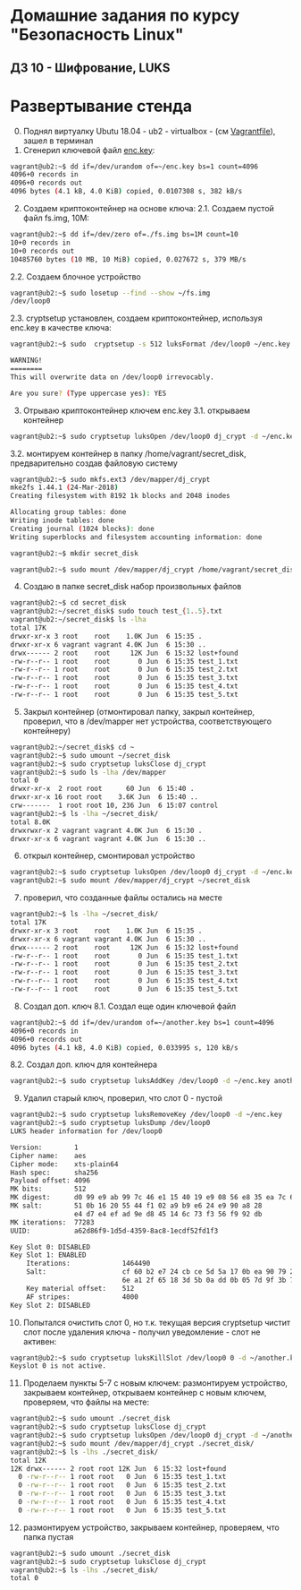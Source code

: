 Домашние задания по курсу "Безопасность Linux"
===============================================

ДЗ 10 - Шифрование, LUKS
-----------------------------------------------

# Развертывание стенда

0. Поднял виртуалку Ubutu 18.04 - ub2 - virtualbox - (см [Vagrantfile](Vagrantfile)), зашел в терминал
1. Сгенерил ключевой файл [enc.key](enc.key):
```bash
vagrant@ub2:~$ dd if=/dev/urandom of=~/enc.key bs=1 count=4096
4096+0 records in
4096+0 records out
4096 bytes (4.1 kB, 4.0 KiB) copied, 0.0107308 s, 382 kB/s
```
2. Создаем криптоконтейнер на основе ключа:
2.1. Создаем пустой файл fs.img, 10М:
```bash
vagrant@ub2:~$ dd if=/dev/zero of=./fs.img bs=1M count=10
10+0 records in
10+0 records out
10485760 bytes (10 MB, 10 MiB) copied, 0.027672 s, 379 MB/s
```
2.2. Создаем блочное устройство
```bash
vagrant@ub2:~$ sudo losetup --find --show ~/fs.img
/dev/loop0
```
2.3. cryptsetup установлен, создаем криптоконтейнер, используя enc.key в качестве ключа:
```bash
vagrant@ub2:~$ sudo  cryptsetup -s 512 luksFormat /dev/loop0 ~/enc.key

WARNING!
========
This will overwrite data on /dev/loop0 irrevocably.

Are you sure? (Type uppercase yes): YES
```

3. Отрываю криптоконтейнер ключем enc.key
3.1. открываем контейнер
```bash
vagrant@ub2:~$ sudo cryptsetup luksOpen /dev/loop0 dj_crypt -d ~/enc.key
```
3.2. монтируем контейнер в папку /home/vagrant/secret_disk, предварительно создав файловую систему
```bash
vagrant@ub2:~$ sudo mkfs.ext3 /dev/mapper/dj_crypt
mke2fs 1.44.1 (24-Mar-2018)
Creating filesystem with 8192 1k blocks and 2048 inodes

Allocating group tables: done                            
Writing inode tables: done                            
Creating journal (1024 blocks): done
Writing superblocks and filesystem accounting information: done

vagrant@ub2:~$ mkdir secret_disk

vagrant@ub2:~$ sudo mount /dev/mapper/dj_crypt /home/vagrant/secret_disk 
```
4. Создаю в папке secret_disk набор произвольных файлов
```bash
vagrant@ub2:~$ cd secret_disk
vagrant@ub2:~/secret_disk$ sudo touch test_{1..5}.txt
vagrant@ub2:~/secret_disk$ ls -lha
total 17K
drwxr-xr-x 3 root    root    1.0K Jun  6 15:35 .
drwxr-xr-x 6 vagrant vagrant 4.0K Jun  6 15:30 ..
drwx------ 2 root    root     12K Jun  6 15:32 lost+found
-rw-r--r-- 1 root    root       0 Jun  6 15:35 test_1.txt
-rw-r--r-- 1 root    root       0 Jun  6 15:35 test_2.txt
-rw-r--r-- 1 root    root       0 Jun  6 15:35 test_3.txt
-rw-r--r-- 1 root    root       0 Jun  6 15:35 test_4.txt
-rw-r--r-- 1 root    root       0 Jun  6 15:35 test_5.txt

```

5. Закрыл контейнер (отмонтировал папку, закрыл контейнер, проверил, что в /dev/mapper нет устройства, соответствующего контейнеру)
```bash
vagrant@ub2:~/secret_disk$ cd ~
vagrant@ub2:~$ sudo umount ~/secret_disk
vagrant@ub2:~$ sudo cryptsetup luksClose dj_crypt
vagrant@ub2:~$ sudo ls -lha /dev/mapper
total 0
drwxr-xr-x  2 root root      60 Jun  6 15:40 .
drwxr-xr-x 16 root root    3.6K Jun  6 15:40 ..
crw-------  1 root root 10, 236 Jun  6 15:07 control
vagrant@ub2:~$ ls -lha ~/secret_disk/
total 8.0K
drwxrwxr-x 2 vagrant vagrant 4.0K Jun  6 15:30 .
drwxr-xr-x 6 vagrant vagrant 4.0K Jun  6 15:30 ..
```
6. открыл контейнер, смонтировал устройство
```bash
vagrant@ub2:~$ sudo cryptsetup luksOpen /dev/loop0 dj_crypt -d ~/enc.key
vagrant@ub2:~$ sudo mount /dev/mapper/dj_crypt ~/secret_disk
```
7. проверил, что созданные файлы остались на месте
```bash
vagrant@ub2:~$ ls -lha ~/secret_disk/
total 17K
drwxr-xr-x 3 root    root    1.0K Jun  6 15:35 .
drwxr-xr-x 6 vagrant vagrant 4.0K Jun  6 15:30 ..
drwx------ 2 root    root     12K Jun  6 15:32 lost+found
-rw-r--r-- 1 root    root       0 Jun  6 15:35 test_1.txt
-rw-r--r-- 1 root    root       0 Jun  6 15:35 test_2.txt
-rw-r--r-- 1 root    root       0 Jun  6 15:35 test_3.txt
-rw-r--r-- 1 root    root       0 Jun  6 15:35 test_4.txt
-rw-r--r-- 1 root    root       0 Jun  6 15:35 test_5.txt
```

8. Создал доп. ключ
8.1. Создал еще один ключевой файл
```bash
vagrant@ub2:~$ dd if=/dev/urandom of=~/another.key bs=1 count=4096
4096+0 records in
4096+0 records out
4096 bytes (4.1 kB, 4.0 KiB) copied, 0.033995 s, 120 kB/s
```
8.2. Создал доп. ключ для контейнера
```bash
vagrant@ub2:~$ sudo cryptsetup luksAddKey /dev/loop0 -d ~/enc.key another.key
```

9. Удалил старый ключ, проверил, что слот 0 - пустой
```bash
vagrant@ub2:~$ sudo cryptsetup luksRemoveKey /dev/loop0 -d ~/enc.key 
vagrant@ub2:~$ sudo cryptsetup luksDump /dev/loop0 
LUKS header information for /dev/loop0

Version:       	1
Cipher name:   	aes
Cipher mode:   	xts-plain64
Hash spec:     	sha256
Payload offset:	4096
MK bits:       	512
MK digest:     	d0 99 e9 ab 99 7c 46 e1 15 40 19 e9 08 56 e8 35 ea 7c 65 b5 
MK salt:       	51 0b 16 20 55 44 f1 02 a9 b9 e6 24 e9 90 a8 28 
               	e4 d7 e4 ef ad 9e d8 45 14 6c 73 f3 56 f9 92 db 
MK iterations: 	77283
UUID:          	a62d86f9-1d5d-4359-8ac8-1ecdf52fd1f3

Key Slot 0: DISABLED
Key Slot 1: ENABLED
	Iterations:         	1464490
	Salt:               	cf 60 b2 e7 24 cb ce 5d 5a 17 0b ea 90 79 22 12 
	                      	6e a1 2f 65 18 3d 5b 0a dd 0b 05 7d 9f 3b 79 e2 
	Key material offset:	512
	AF stripes:            	4000
Key Slot 2: DISABLED

```

10. Попытался очистить слот 0, но т.к. текущая версия cryptsetup чистит слот после удаления ключа - получил уведомление - слот не активен:
```bash
vagrant@ub2:~$ sudo cryptsetup luksKillSlot /dev/loop0 0 -d ~/another.key
Keyslot 0 is not active.
```

11. Проделаем пункты 5-7 с новым ключем: размонтируем устройство, закрываем контейнер, открываем контейнер с новым ключем, проверяем, что файлы на месте:
```bash
vagrant@ub2:~$ sudo umount ./secret_disk
vagrant@ub2:~$ sudo cryptsetup luksClose dj_crypt
vagrant@ub2:~$ sudo cryptsetup luksOpen /dev/loop0 dj_crypt -d ~/another.key
vagrant@ub2:~$ sudo mount /dev/mapper/dj_crypt ./secret_disk/
vagrant@ub2:~$ ls -lhs ./secret_disk/
total 12K
12K drwx------ 2 root root 12K Jun  6 15:32 lost+found
  0 -rw-r--r-- 1 root root   0 Jun  6 15:35 test_1.txt
  0 -rw-r--r-- 1 root root   0 Jun  6 15:35 test_2.txt
  0 -rw-r--r-- 1 root root   0 Jun  6 15:35 test_3.txt
  0 -rw-r--r-- 1 root root   0 Jun  6 15:35 test_4.txt
  0 -rw-r--r-- 1 root root   0 Jun  6 15:35 test_5.txt
```
12. размонтируем устройство, закрываем контейнер, проверяем, что папка пустая
```bash
vagrant@ub2:~$ sudo umount ./secret_disk
vagrant@ub2:~$ sudo cryptsetup luksClose dj_crypt
vagrant@ub2:~$ ls -lhs ./secret_disk/
total 0
```